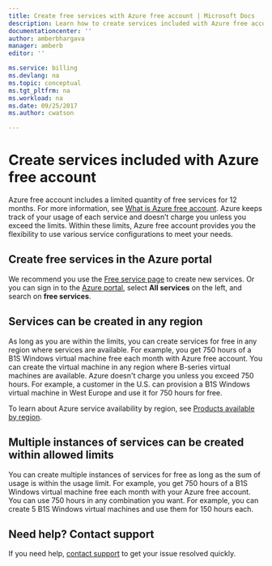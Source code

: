 ```yaml
---
title: Create free services with Azure free account | Microsoft Docs
description: Learn how to create services included with Azure free account. 
documentationcenter: ''
author: amberbhargava
manager: amberb
editor: ''

ms.service: billing
ms.devlang: na
ms.topic: conceptual
ms.tgt_pltfrm: na
ms.workload: na
ms.date: 09/25/2017
ms.author: cwatson

---
```

# Create services included with Azure free account

Azure free account includes a limited quantity of free services for 12 months. For more information, see [What is Azure free account](https://azure.microsoft.com/free/free-account-faq/). Azure keeps track of your usage of each service and doesn’t charge you unless you exceed the limits. Within these limits, Azure free account provides you the flexibility to use various service configurations to meet your needs. 

## Create free services in the Azure portal
We recommend you use the [Free service page](https://go.microsoft.com/fwlink/?linkid=859151) to create new services. Or you can sign in to the [Azure portal](http://portal.azure.com), select **All services** on the left, and search on **free services**. 

## Services can be created in any region
As long as you are within the limits, you can create services for free in any region where services are available. For example, you get 750 hours of a B1S Windows virtual machine free each month with Azure free account. You can create the virtual machine in any region where B-series virtual machines are available. Azure doesn't charge you unless you exceed 750 hours. For example, a customer in the U.S. can provision a B1S Windows virtual machine in West Europe and use it for 750 hours for free. 

To learn about Azure service availability by region, see [Products available by region](https://azure.microsoft.com/regions/services/).

## Multiple instances of services can be created within allowed limits
You can create multiple instances of services for free as long as the sum of usage is within the usage limit. For example, you get 750 hours of a B1S Windows virtual machine free each month with your Azure free account. You can use 750 hours in any combination you want. For example, you can create 5 B1S Windows virtual machines and use them for 150 hours each. 

## Need help? Contact support

If you need help, [contact support](https://portal.azure.com/?#blade/Microsoft_Azure_Support/HelpAndSupportBlade) to get your issue resolved quickly.
